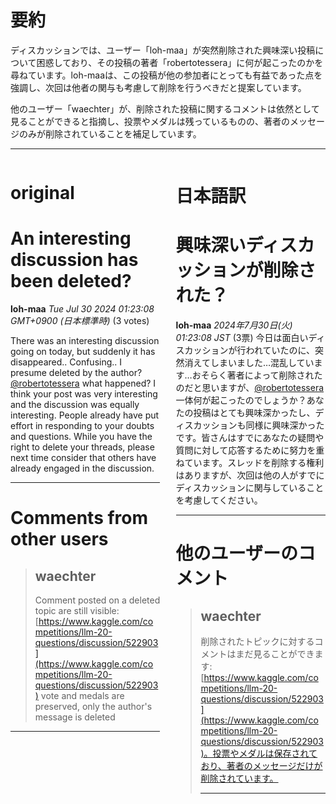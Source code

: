 # 要約 
ディスカッションでは、ユーザー「loh-maa」が突然削除された興味深い投稿について困惑しており、その投稿の著者「robertotessera」に何が起こったのかを尋ねています。loh-maaは、この投稿が他の参加者にとっても有益であった点を強調し、次回は他者の関与も考慮して削除を行うべきだと提案しています。

他のユーザー「waechter」が、削除された投稿に関するコメントは依然として見ることができると指摘し、投票やメダルは残っているものの、著者のメッセージのみが削除されていることを補足しています。

---


<style>
.column-left{
  float: left;
  width: 47.5%;
  text-align: left;
}
.column-right{
  float: right;
  width: 47.5%;
  text-align: left;
}
.column-one{
  float: left;
  width: 100%;
  text-align: left;
}
</style>


<div class="column-left">

# original

# An interesting discussion has been deleted?

**loh-maa** *Tue Jul 30 2024 01:23:08 GMT+0900 (日本標準時)* (3 votes)

There was an interesting discussion going on today, but suddenly it has disappeared.. Confusing.. I presume deleted by the author? [@robertotessera](https://www.kaggle.com/robertotessera) what happened? I think your post was very interesting and the discussion was equally interesting. People already have put effort in responding to your doubts and questions. While you have the right to delete your threads, please next time consider that others have already engaged in the discussion.



---

 # Comments from other users

> ## waechter
> 
> Comment posted on a deleted topic are still visible: [https://www.kaggle.com/competitions/llm-20-questions/discussion/522903](https://www.kaggle.com/competitions/llm-20-questions/discussion/522903) vote and medals are preserved, only the author's message is deleted
> 
> 
> 


---



</div>
<div class="column-right">

# 日本語訳

# 興味深いディスカッションが削除された？

**loh-maa** *2024年7月30日(火) 01:23:08 JST* (3票)
今日は面白いディスカッションが行われていたのに、突然消えてしまいました…混乱しています…おそらく著者によって削除されたのだと思いますが、[@robertotessera](https://www.kaggle.com/robertotessera) 一体何が起こったのでしょうか？あなたの投稿はとても興味深かったし、ディスカッションも同様に興味深かったです。皆さんはすでにあなたの疑問や質問に対して応答するために努力を重ねています。スレッドを削除する権利はありますが、次回は他の人がすでにディスカッションに関与していることを考慮してください。

---
# 他のユーザーのコメント
> ## waechter
> 
> 削除されたトピックに対するコメントはまだ見ることができます: [https://www.kaggle.com/competitions/llm-20-questions/discussion/522903](https://www.kaggle.com/competitions/llm-20-questions/discussion/522903)。投票やメダルは保存されており、著者のメッセージだけが削除されています。
> 
> ---


</div>